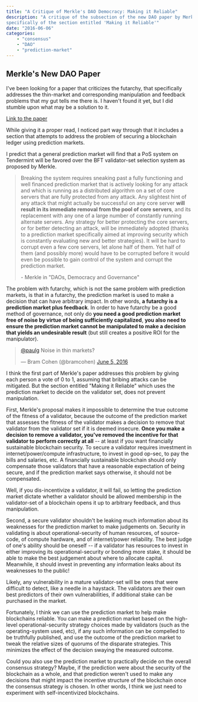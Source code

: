 ```yaml
---
title: "A Critique of Merkle's DAO Democracy: Making it Reliable"
description: "A critique of the subsection of the new DAO paper by Merkle,
specifically of the section entitled 'Making it Reliable'"
date: "2016-06-06"
categories: 
    - "consensus"
    - "DAO"
    - "prediction-market"
---
```


## Merkle's New DAO Paper

I've been looking for a paper that criticizes the futarchy, that specifically
addresses the thin-market and corresponding manipulation and feedback problems
that my gut tells me there is.  I haven't found it yet, but I did stumble upon
what may be a solution to it.

[Link to the paper](http://merkle.com/papers/DAOdemocracyDraft.pdf)

While giving it a proper read, I noticed part way through that it includes a
section that attempts to address the problem of securing a blockchain ledger
using prediction markets.

I predict that a general prediction market will find that a PoS system on
Tendermint will be favored over the BFT validator-set selection system as
proposed by Merkle. 

<blockquote>
<p>
Breaking the system requires sneaking past a fully functioning and well financed
prediction market that is actively looking for any attack and which is running
as a distributed algorithm on a set of core servers that are fully protected
from any attack. Any slightest hint of any attack that might actually be
successful on any core server <b>will result in its immediate removal from the
pool of core servers</b>, and its replacement with any one of a large number of
constantly running alternate servers. Any strategy for better protecting the
core servers, or for better detecting an attack, will be immediately adopted
(thanks to a prediction market specifically aimed at improving security which is
constantly evaluating new and better strategies). It will be hard to corrupt
even a few core servers, let alone half of them. Yet half of them (and possibly
more) would have to be corrupted before it would even be possible to gain
control of the system and corrupt the prediction market.
</p>
<footer>- Merkle in "DAOs, Democracy and Governance"</footer>
</blockquote>

The problem with futarchy, which is not the same problem with prediction
markets, is that in a futarchy, the prediction market is used to make a decision
that can have arbitrary impact.  In other words, <b>a futarchy is a prediction
market plus feedback</b>.  In order to have futarchy be a good method of
governance, not only do <b>you need a good prediction market free of noise by
virtue of being sufficiently capitalized</b>, <b>you also need to ensure the
prediction market cannot be manipulated to make a decision that yields an
undesirable result</b> (but still creates a positive ROI for the manipulator).

<blockquote class="twitter-tweet" data-lang="en"><p lang="en" dir="ltr"><a
href="https://twitter.com/paulg">@paulg</a> Noise in thin markets?</p>&mdash;
Bram Cohen (@bramcohen) <a
href="https://twitter.com/bramcohen/status/739261628303081472">June 5,
2016</a></blockquote>
<script async src="//platform.twitter.com/widgets.js" charset="utf-8"></script>

I think the first part of Merkle's paper addresses this problem by giving each
person a vote of 0 to 1, assuming that bribing attacks can be mitigated.  But
the section entitled "Making it Reliable" which uses the prediction market to
decide on the validator set, does not prevent manipulation.

First, Merkle's proposal makes it impossible to determine the true outcome of
the fitness of a validator, because the outcome of the prediction market that
assesses the fitness of the validator makes a decision to remove that validator
from the validator set if it is deemed insecure.  <b>Once you make a decision to
remove a validator, you've removed the incentive for that validator to perform
correctly at all</b> -- at least if you want financially sustainable blockchain
security.  To secure a validator requires investment in internet/power/compute
infrastructure, to invest in good op-sec, to pay the bills and salaries, etc.  A
financially sustainable blockchain should only compensate those validators that
have a reasonable expectation of being secure, and if the prediction market says
otherwise, it should not be compensated.

Well, if you dis-incentivize a validator, it will fail, so letting the
prediction market dictate whether a validator should be allowed membership in
the validator-set of a blockchain opens it up to arbitrary feedback, and thus
manipulation.

Second, a secure validator shouldn't be leaking much information about its
weaknesses for the prediction market to make judgements on.  Security in
validating is about operational-security of human resources, of source-code, of
compute hardware, and of internet/power reliability.  The best judge of one's
ability should be oneself -- if a validator has resources to invest in either
improving its operational-security or bonding more stake, it should be able to
make the best judgement about where to allocate capital.  Meanwhile, it should
invest in preventing any information leaks about its weaknesses to the public!

Likely, any vulnerability in a mature validator-set will be ones that were
difficult to detect, like a needle in a haystack.  The validators are their own
best predictors of their own vulnerabilities, if additional stake can be
purchased in the market.

Fortunately, I think we can use the prediction market to help make blockchains
reliable.  You can make a prediction market based on the high-level
operational-security strategy choices made by validators (such as the
operating-system used, etc), if any such information can be compelled to be
truthfully published, and use the outcome of the prediction market to tweak the
relative sizes of quorums of the disparate strategies.  This minimizes the
effect of the decision swaying the measured outcome.

Could you also use the prediction market to practically decide on the overall
consensus strategy?  Maybe, if the prediction were about the security of the
blockchain as a whole, and that prediction weren't used to make any decisions
that might impact the incentive structure of the blockchain once the consensus
strategy is chosen. In other words, I think we just need to experiment with
self-incentivized blockchains.
